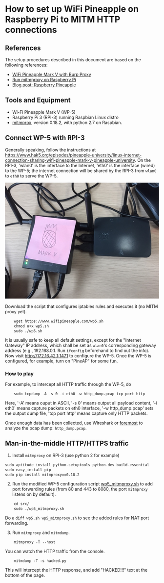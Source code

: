 # How to set up WiFi Pineapple on Raspberry Pi to MITM HTTP connections

## References
The setup procedures described in this document are based on the
following references:

* [WiFi Pineapple Mark V with Burp Proxy](http://hackedexistence.com/project/wifi-pineapple/wifi-pineapple-mk5-with-burp-proxy.html)
* [Run mitmproxy on Raspberry Pi](https://hackaday.io/project/10338/instructions)
* [Blog post: Raspberry Pineapple](http://snthenote.blogspot.com/2017/06/blog-post_19.html)


## Tools and Equipment
* Wi-Fi Pineapple Mark V (WP-5)
* Raspberry Pi 3 (RPI-3) running Raspbian Linux distro
* [mitmprox](https://mitmproxy.org/), version 0.18.2, with python 2.7 on Raspbian.

## Connect WP-5 with RPI-3

Generally speaking, follow the instructions at
https://www.hak5.org/episodes/pineapple-university/linux-internet-connection-sharing-wifi-pineapple-mark-v-pineapple-university.
On the RPI-3, 'wlan0' is the interface to the Internet, 'eth0' is the
interface (wired) to the WP-5; the internet connection will be shared by
the RPI-3 from `wlan0` to `eth0` to serve the WP-5.

![wp5 on rpi3](img/raspberry-pineapple.jpg "Raspberry Pineapple")

Download the script that configures iptables rules and executes it (no
MITM proxy yet).
```
    wget https://www.wifipineapple.com/wp5.sh
    chmod u+x wp5.sh
    sudo ./wp5.sh
```

It is usually safe to keep all default settings, except for the
"Internet Gateway" IP address, which shall be set as `wlan0`'s
corresponding gateway address (e.g., 192.168.0.1. Run `ifconfig`
beforehand to find out the info). Now visit http://172.16.42.1:1471 to
configure the WP-5. Once the WP-5 is configured, for example, turn on
"PineAP" for some fun.

### How to play

For example, to intercept all HTTP traffic through the WP-5, do
```
    sudo tcpdump -A -s 0 -i eth0 -w http_dump.pcap tcp port http
```

Here, '-A' means ouput in ASCII, '-s 0' means output all payload
content, '-i eth0' means capture packets on eth0 interface, '-w
http_dump.pcap' sets the output dump file, 'tcp port http' means capture
only HTTP packets.

Once enough data has been collected, use Wireshark or
[foremost](https://linux.die.net/man/1/foremost) to analyze the pcap
dump: `http_dump.pcap`. 

## Man-in-the-middle HTTP/HTTPS traffic

1. Install `mitmproxy` on RPI-3 (use python 2 for example)

```
sudo aptitude install python-setuptools python-dev build-essential
sudo easy_install pip
sudo pip install mitmproxy==0.18.2
```

2. Run the modified WP-5 configuration script
[wp5_mitmproxy.sh](src/wp5_mitmproxy.sh) to add port forwarding rules
(from 80 and 443 to 8080, the port `mitmproxy` listens on by default). 
```
    cd src/
    sudo ./wp5_mitmproxy.sh
```

Do a `diff wp5.sh wp5_mitmproxy.sh` to see the added rules for NAT port
forwarding.

3. Run `mitmproxy` and `mitmdump`.
```
    mitmproxy -T --host
```

You can watch the HTTP traffic from the console.

```
    mitmdump -T -s hacked.py
```

This will intercept the HTTP response, and add "HACKED!!!" text at the
bottom of the page.


